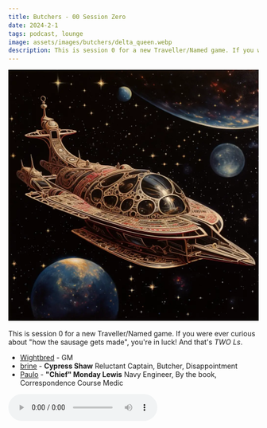 ```yaml
---
title: Butchers - 00 Session Zero
date: 2024-2-1
tags: podcast, lounge
image: assets/images/butchers/delta_queen.webp
description: This is session 0 for a new Traveller/Named game. If you were ever curious about "how the sausage gets made", you're in luck! And that's _TWO Ls_.
---
```


![thumb](assets/images/butchers/delta_queen.webp)

This is session 0 for a new Traveller/Named game. If you were ever curious about "how the sausage gets made", you're in luck! And that's _TWO Ls_.

- [Wightbred](https://wightbred.itch.io/named) - GM
- [brine](https://brine.dev) - **Cypress Shaw** Reluctant Captain, Butcher, Disappointment
- [Paulo](https://www.lulu.com/shop/paul-jennings-and-kitty-hiraeth/palaeolithic-voyages/paperback/product-kpmy8y.html) - **"Chief" Monday Lewis** Navy Engineer, By the book, Correspondence Course Medic

<audio controls src="https://archive.org/download/travller/travller_game_00_session_zero.mp3"></audio>
